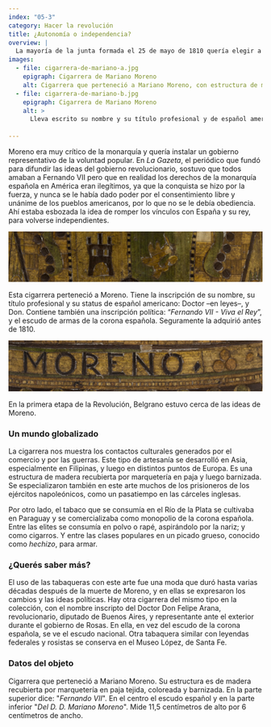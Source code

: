 ```yaml
---
index: "05-3"
category: Hacer la revolución 
title: ¿Autonomía o independencia?
overview: |
  La mayoría de la junta formada el 25 de mayo de 1810 quería elegir a las propias autoridades y manejar la economía, convirtiendo a los territorios americanos en iguales a España y ya no sus colonias, pero a la vez conservando la fidelidad al rey. Pero su secretario, Mariano Moreno, sugirió que había que lograr la independencia.
images:
  - file: cigarrera-de-mariano-a.jpg
    epigraph: Cigarrera de Mariano Moreno
    alt: Cigarrera que perteneció a Mariano Moreno, con estructura de madera recubierta por marquetería en paja barnizada. Es un tipo de artesanía que se desarrolló en Asia y luego en distintos puntos de Europa.
  - file: cigarrera-de-mariano-b.jpg
    epigraph: Cigarrera de Mariano Moreno
    alt: >
      Lleva escrito su nombre y su título profesional y de español americano: Don Doctor -en leyes-. Y llamativamente, porta una inscripción política: Fernando VII - Viva el Rey, y el escudo de armas de la corona española.

---
```


Moreno era muy crítico de la monarquía y quería instalar un gobierno representativo de la voluntad popular. En *La Gazeta*, el periódico que fundó para difundir las ideas del gobierno revolucionario, sostuvo que todos amaban a Fernando VII pero que en realidad los derechos de la monarquía española en América eran ilegítimos, ya que la conquista se hizo por la fuerza, y nunca se le había dado poder por el consentimiento libre y unánime de los pueblos americanos, por lo que no se le debía obediencia. Ahí estaba esbozada la idea de romper los vínculos con España y su rey, para volverse independientes.

![Detalle del objeto](./eje05-3-a.jpg)

Esta cigarrera perteneció a Moreno. Tiene la inscripción de su nombre, su título profesional y su status de español americano: Doctor –en leyes–, y Don. Contiene también una inscripción política: “*Fernando VII - Viva el Rey*”, y el escudo de armas de la corona española. Seguramente la adquirió antes de 1810.

![Detalle del objeto](./eje05-3-b.jpg)

En la primera etapa de la Revolución, Belgrano estuvo cerca de las ideas de Moreno.

### Un mundo globalizado
La cigarrera nos muestra los contactos culturales generados por el comercio y por las guerras. Este tipo de artesanía se desarrolló en Asia, especialmente en Filipinas, y luego en distintos puntos de Europa. Es una estructura de madera recubierta por marquetería en paja y luego barnizada. Se especializaron también en este arte muchos de los prisioneros de los ejércitos napoleónicos, como un pasatiempo en las cárceles inglesas.

Por otro lado, el tabaco que se consumía en el Río de la Plata se cultivaba en Paraguay y se comercializaba como monopolio de la corona española. Entre las elites se consumía en polvo o rapé, aspirándolo por la nariz; y como cigarros. Y entre las clases populares en un picado grueso, conocido como *hechizo*, para armar.

### ¿Querés saber más?
El uso de las tabaqueras con este arte fue una moda que duró hasta varias décadas después de la muerte de Moreno, y en ellas se expresaron los cambios y las ideas políticas. Hay otra cigarrera del mismo tipo en la colección, con el nombre inscripto del Doctor Don Felipe Arana, revolucionario, diputado de Buenos Aires, y representante ante el exterior durante el gobierno de Rosas. En ella, en vez del escudo de la corona española, se ve el escudo nacional. Otra tabaquera similar con leyendas federales y rosistas se conserva en el Museo López, de Santa Fe.

### Datos del objeto
Cigarrera que perteneció a Mariano Moreno. Su estructura es de madera recubierta por marquetería en paja tejida, coloreada y barnizada. En la parte superior dice: "*Fernando VII*". En el centro el escudo español y en la parte inferior "*Del D. D. Mariano Moreno*".
Mide 11,5 centímetros de alto por 6 centímetros de ancho.

